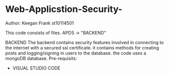 # Web-Applicstion-Security-
Author: Keegan Frank st10114501

This code consists of files. APDS -> "BACKEND" 

BACKEND
The backend contains security features involved in connecting to the internet with a secured ssl certificate. 
it contains methods for creating posts and logging/signing in users to the database. 
the code uses a mongoDB database. 
Pre-requisits:

- VISUAL STUDIO CODE
